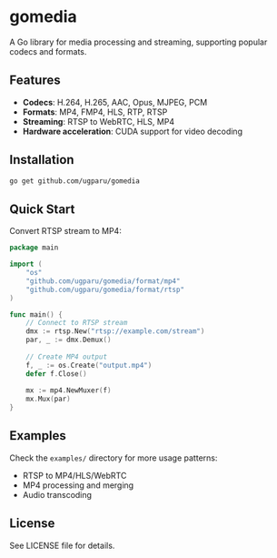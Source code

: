 # gomedia

A Go library for media processing and streaming, supporting popular codecs and formats.

## Features

- **Codecs**: H.264, H.265, AAC, Opus, MJPEG, PCM
- **Formats**: MP4, FMP4, HLS, RTP, RTSP  
- **Streaming**: RTSP to WebRTC, HLS, MP4
- **Hardware acceleration**: CUDA support for video decoding

## Installation

```bash
go get github.com/ugparu/gomedia
```

## Quick Start

Convert RTSP stream to MP4:

```go
package main

import (
    "os"
    "github.com/ugparu/gomedia/format/mp4"
    "github.com/ugparu/gomedia/format/rtsp"
)

func main() {
    // Connect to RTSP stream
    dmx := rtsp.New("rtsp://example.com/stream")
    par, _ := dmx.Demux()
    
    // Create MP4 output
    f, _ := os.Create("output.mp4")
    defer f.Close()
    
    mx := mp4.NewMuxer(f)
    mx.Mux(par)
}
```

## Examples

Check the `examples/` directory for more usage patterns:
- RTSP to MP4/HLS/WebRTC
- MP4 processing and merging
- Audio transcoding

## License

See LICENSE file for details.
